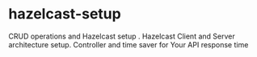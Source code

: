 # hazelcast-setup
CRUD operations and Hazelcast setup .
Hazelcast Client and Server architecture setup.
Controller and time saver for Your API response time

